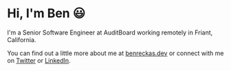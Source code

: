 # Hi, I'm Ben 😃

I'm a Senior Software Engineer at AuditBoard working remotely in Friant, California.

You can find out a little more about me at [benreckas.dev](https://benreckas.dev) or connect with me on [Twitter](https://www.twitter.com/benreckas) or [LinkedIn](https://www.linkedin.com/in/benreckas).
